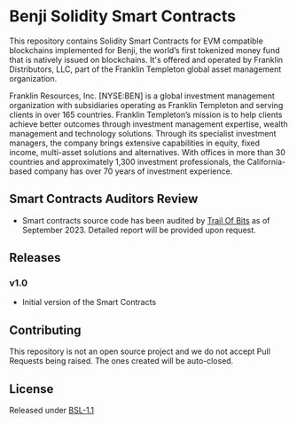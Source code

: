 # Benji Solidity Smart Contracts

This repository contains Solidity Smart Contracts for EVM compatible blockchains implemented for Benji, the world’s first tokenized money fund that is natively issued on blockchains. 
It's offered and operated by Franklin Distributors, LLC, part of the Franklin Templeton global asset management organization.

Franklin Resources, Inc. [NYSE:BEN] is a global investment management organization with subsidiaries operating as Franklin Templeton and serving clients in over 165 countries. Franklin Templeton’s mission is to help clients achieve better outcomes through investment management expertise, wealth management and technology solutions. Through its specialist investment managers, the company brings extensive capabilities in equity, fixed income, multi-asset solutions and alternatives. With offices in more than 30 countries and approximately 1,300 investment professionals, the California-based company has over 70 years of investment experience.

## Smart Contracts Auditors Review
  - Smart contracts source code has been audited by [Trail Of Bits](https://www.trailofbits.com/) as of September 2023. Detailed report will be provided upon request.

## Releases

### v1.0
  - Initial version of the Smart Contracts

## Contributing
This repository is not an open source project and we do not accept Pull Requests being raised. The ones created will be auto-closed.

## License
Released under [BSL-1.1](LICENSE)
